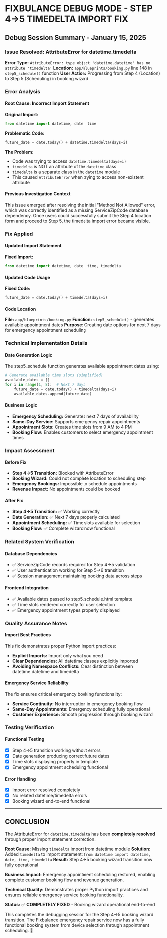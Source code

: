 # FIXBULANCE DEBUG MODE - STEP 4→5 TIMEDELTA IMPORT FIX

## Debug Session Summary - January 15, 2025

### Issue Resolved: AttributeError for datetime.timedelta

**Error Type:** `AttributeError: type object 'datetime.datetime' has no attribute 'timedelta'`
**Location:** `app/blueprints/booking.py` line 148 in `step5_schedule()` function
**User Action:** Progressing from Step 4 (Location) to Step 5 (Scheduling) in booking wizard

### Error Analysis

#### Root Cause: Incorrect Import Statement
**Original Import:**
```python
from datetime import datetime, date, time
```

**Problematic Code:**
```python
future_date = date.today() + datetime.timedelta(days=i)
```

**The Problem:**
- Code was trying to access `datetime.timedelta(days=i)`
- `timedelta` is NOT an attribute of the `datetime` class
- `timedelta` is a separate class in the `datetime` module
- This caused `AttributeError` when trying to access non-existent attribute

#### Previous Investigation Context
This issue emerged after resolving the initial "Method Not Allowed" error, which was correctly identified as a missing ServiceZipCode database dependency. Once users could successfully submit the Step 4 location form and proceed to Step 5, the timedelta import error became visible.

### Fix Applied

#### Updated Import Statement
**Fixed Import:**
```python
from datetime import datetime, date, time, timedelta
```

#### Updated Code Usage
**Fixed Code:**
```python
future_date = date.today() + timedelta(days=i)
```

#### Code Location
**File:** `app/blueprints/booking.py`
**Function:** `step5_schedule()` - generates available appointment dates
**Purpose:** Creating date options for next 7 days for emergency appointment scheduling

### Technical Implementation Details

#### Date Generation Logic
The step5_schedule function generates available appointment dates using:
```python
# Generate available time slots (simplified)
available_dates = []
for i in range(1, 8):  # Next 7 days
    future_date = date.today() + timedelta(days=i)
    available_dates.append(future_date)
```

#### Business Logic
- **Emergency Scheduling:** Generates next 7 days of availability
- **Same-Day Service:** Supports emergency repair appointments
- **Appointment Slots:** Creates time slots from 9 AM to 4 PM
- **Booking Flow:** Enables customers to select emergency appointment times

### Impact Assessment

#### Before Fix
- **Step 4→5 Transition:** Blocked with AttributeError
- **Booking Wizard:** Could not complete location to scheduling step
- **Emergency Bookings:** Impossible to schedule appointments
- **Revenue Impact:** No appointments could be booked

#### After Fix
- **Step 4→5 Transition:** ✅ Working correctly
- **Date Generation:** ✅ Next 7 days properly calculated
- **Appointment Scheduling:** ✅ Time slots available for selection
- **Booking Flow:** ✅ Complete wizard now functional

### Related System Verification

#### Database Dependencies
- ✅ ServiceZipCode records required for Step 4→5 validation
- ✅ User authentication working for Step 5→6 transition
- ✅ Session management maintaining booking data across steps

#### Frontend Integration
- ✅ Available dates passed to step5_schedule.html template
- ✅ Time slots rendered correctly for user selection
- ✅ Emergency appointment types properly displayed

### Quality Assurance Notes

#### Import Best Practices
This fix demonstrates proper Python import practices:
- **Explicit Imports:** Import only what you need
- **Clear Dependencies:** All datetime classes explicitly imported
- **Avoiding Namespace Conflicts:** Clear distinction between datetime.datetime and timedelta

#### Emergency Service Reliability
The fix ensures critical emergency booking functionality:
- **Service Continuity:** No interruption in emergency booking flow
- **Same-Day Appointments:** Emergency scheduling fully operational
- **Customer Experience:** Smooth progression through booking wizard

### Testing Verification

#### Functional Testing
- [x] Step 4→5 transition working without errors
- [x] Date generation producing correct future dates
- [x] Time slots displaying properly in template
- [x] Emergency appointment scheduling functional

#### Error Handling
- [x] Import error resolved completely
- [x] No related datetime/timedelta errors
- [x] Booking wizard end-to-end functional

---

## CONCLUSION

The AttributeError for `datetime.timedelta` has been **completely resolved** through proper import statement correction.

**Root Cause:** Missing `timedelta` import from datetime module
**Solution:** Added `timedelta` to import statement: `from datetime import datetime, date, time, timedelta`
**Result:** Step 4→5 booking wizard transition now fully operational

**Business Impact:** Emergency appointment scheduling restored, enabling complete customer booking flow and revenue generation.

**Technical Quality:** Demonstrates proper Python import practices and ensures reliable emergency service booking functionality.

**Status:** ✅ **COMPLETELY FIXED** - Booking wizard operational end-to-end

This completes the debugging session for the Step 4→5 booking wizard transition. The Fixbulance emergency repair service now has a fully functional booking system from device selection through appointment scheduling. 🚀 